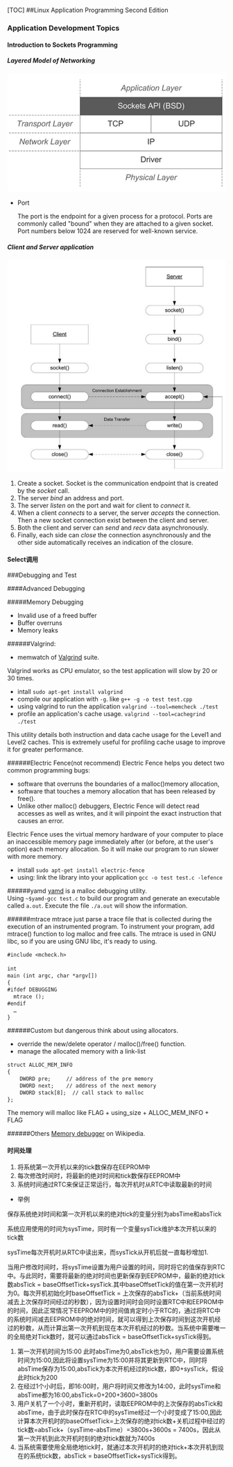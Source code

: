 [TOC]
##Linux Application Programming Second Edition

### Application Development Topics

#### Introduction to Sockets Programming

##### Layered Model of Networking

![layer_model_of_network](./images/layer_model_of_network.png)

* Port

  The port is the endpoint for a given process for a protocol. Ports are commonly called "bound" when they are attached to a given socket. Port numbers below 1024 are reserved for well-known service.

##### Client and Server application

![client_server_app](./images/client_server_app.png)

1. Create a socket. Socket is the communication endpoint that is created by the *socket* call.
2. The server *bind* an address and port.
3. The server *listen* on the port and wait for client to *connect* it.
4. When a client *connects* to a server, the server *accepts* the connection. Then a new socket connection exist between the client and server.
5. Both the client and server can *send* and *recv* data asynchronously.
6. Finally, each side can *close* the connection asynchronously and the other side automatically receives an indication of the closure.

#### Select调用



###Debugging and Test

####Advanced Debugging

#####Memory Debugging
* Invalid use of a freed buffer
* Buffer overruns
* Memory leaks

######Valgrind:  
* memwatch of [Valgrind](http://valgrind.org/) suite. 

Valgrind works as CPU emulator, so the test application will slow by 20 or 30 times.

* intall `sudo apt-get install valgrind`
* compile our application with `-g`. like `g++ -g -o test test.cpp`
* using valgrind to run the application `valgrind --tool=memcheck ./test`
* profile an application's cache usage. `valgrind --tool=cachegrind ./test`

This utility details both instruction and data cache usage for the Level1 and Level2 caches. This is extremely useful for profiling cache usage to improve it for greater performance.

######Electric Fence(not recommend)
Electric Fence helps you detect two common programming bugs:

* software that overruns the boundaries of a malloc()memory allocation,
* software that touches a memory allocation that has been released by free().
* Unlike other malloc() debuggers, Electric Fence will detect read accesses as well as writes, and it will pinpoint the exact instruction that causes an error.

Electric Fence uses the virtual memory hardware of your computer to place an inaccessible memory page immediately after (or before, at the user's option) each memory allocation. So it will make our program to run slower with more memory. 

* install `sudo apt-get install electric-fence`
* using: link the library into your application `gcc -o test test.c -lefence`

######yamd
[yamd](https://www.cs.hmc.edu/~nate/yamd/) is a malloc debugging utility.  
Using `~$yamd-gcc test.c` to build our program and generate an executable called `a.out`. Execute the file `./a.out` will show the information.

######mtrace
mtrace just parse a trace file that is collected during the execution of an instrumented program. To instrument your program, add mtrace() function to log malloc and free calls. The mtrace is used in GNU libc, so if you are using GNU libc, it's ready to using.
```
#include <mcheck.h>

int
main (int argc, char *argv[])
{
#ifdef DEBUGGING
  mtrace ();
#endif
  …
}
```

######Custom but dangerous
think about using allocators.
* override the new/delete operator / malloc()/free() function.
* manage the allocated memory with a link-list
```
struct ALLOC_MEM_INFO
{
    DWORD pre;     // address of the pre memory
    DWORD next;    // address of the next memory
    DWORD stack[8];  // call stack to malloc 
};

```
The memory will malloc like 
FLAG + using_size + ALLOC_MEM_INFO + FLAG

######Others
[Memory debugger](https://en.wikipedia.org/wiki/Memory_debugger) on Wikipedia.

#### 时间处理

1. 将系统第一次开机以来的tick数保存在EEPROM中
2. 每次修改时间时，将最新的绝对时间和tick数保存EEPROM中
3. 系统时间通过RTC来保证正常运行，每次开机时从RTC中读取最新的时间

* 举例

保存系统绝对时间和第一次开机以来的绝对tick的变量分别为absTime和absTick

系统应用使用的时间为sysTime，同时有一个变量sysTick维护本次开机以来的tick数

sysTime每次开机时从RTC中读出来，而sysTick从开机后就一直每秒增加1.

当用户修改时间时，将sysTime设置为用户设置的时间，同时将它的值保存到RTC中。与此同时，需要将最新的绝对时间也更新保存到EEPROM中，最新的绝对tick数absTick = baseOffsetTick+sysTick.其中baseOffsetTick的值在第一次开机时为0。每次开机初始化时baseOffsetTick = 上次保存的absTick+（当前系统时间减去上次保存时间经过的秒数），因为设置时间时会同时设置RTC中和EEPROM中的时间，因此正常情况下EEPROM中的时间值肯定时小于RTC的，通过将RTC中的系统时间减去EEPROM中的绝对时间，就可以得到上次保存时间到这次开机经过的秒数，从而计算出第一次开机到现在本次开机经过的秒数。当系统中需要唯一的全局绝对Tick数时，就可以通过absTick = baseOffsetTick+sysTick得到。

1. 第一次开机时间为15:00 此时absTime为0,absTick也为0，用户需要设置系统时间为15:00,因此将设置sysTime为15:00并将其更新到RTC中，同时将absTime保存为15:00,absTick为本次开机经过的tick数，即0+sysTick，假设此时tick为200
2. 在经过1个小时后，即16:00时，用户将时间又修改为14:00，此时sysTime和absTime都为16:00,absTick=0+200+3600=3800s
3. 用户关机了一个小时，重新开机时，读取EEPROM中的上次保存的absTick和absTime，由于此时保存在RTC中的sysTime经过一个小时变成了15:00,因此计算本次开机时的baseOffsetTick=上次保存的绝对tick数+关机过程中经过的tick数=absTick+（sysTime-absTime）=3800s+3600s = 7400s，因此从第一次开机到此次开机时刻的绝对tick数就为7400s
4. 当系统需要使用全局绝地tick时，就通过本次开机时的绝对tick+本次开机到现在的系统tick数，absTick = baseOffsetTick+sysTick得到。